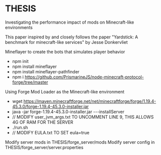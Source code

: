 # THESIS
Investigating the performance impact of mods on Minecraft-like environments

This paper inspired by and closely follows the paper "Yardstick: A benchmark for minecraft-like services" by Jesse Donkervliet

Mineflayer to create the bots that simulates player behavior
 - npm init 
 - npm install mineflayer
 - npm install mineflayer-pathfinder
 - npm i https://github.com/PrismarineJS/node-minecraft-protocol-forge/tree/master

Using Forge Mod Loader as the Minecraft-like environment
 - wget https://maven.minecraftforge.net/net/minecraftforge/forge/1.19.4-45.3.0/forge-1.19.4-45.3.0-installer.jar
 - java -jar forge-1.19.4-45.3.0-installer.jar ---installServer
 - // MODIFY user_jvm_args.txt TO UNCOMMENT LINE 9, THIS ALLOWS 4G OF RAM FOR THE SERVER
 - ./run.sh
 - // MODIFY EULA.txt TO SET eula=true

Modify server mods in THESIS/forge_server/mods
Modify server config in THESIS/forge_server/server.properties


